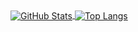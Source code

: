 <a href="https://github.com/wangtao0101">
  <img align="center" alt="GitHub Stats" src="https://github-readme-stats.vercel.app/api?theme=radical&username=wangtao0101&show_icons=true&include_all_commits=true" />
</a>
<a href="https://github.com/wangtao0101">
  <img align="center" alt="Top Langs" src="https://github-readme-stats.vercel.app/api/top-langs/?theme=radical&username=wangtao0101&layout=compact" />
</a>

